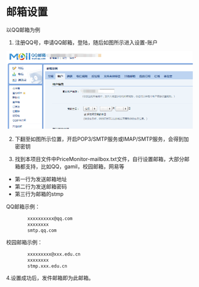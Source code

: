 

# 邮箱设置

以QQ邮箱为例

1. 注册QQ号，申请QQ邮箱，登陆，随后如图所示进入设置-账户

![image](Email01.png)


2. 下翻至如图所示位置，开启POP3/SMTP服务或IMAP/SMTP服务，会得到加密密钥


3. 找到本项目文件中PriceMonitor-mailbox.txt文件，自行设置邮箱，大部分邮箱都支持，比如QQ，gamil，校园邮箱，网易等

- 第一行为发送邮箱地址
- 第二行为发送邮箱密码
- 第三行为邮箱的stmp

QQ邮箱示例：
```
        xxxxxxxxxx@qq.com
        xxxxxxxx
        smtp.qq.com
```

校园邮箱示例：
```
        xxxxxxxxx@xxx.edu.cn  
        xxxxxxxx
        stmp.xxx.edu.cn
```

4.设置成功后，发件邮箱即为此邮箱。

